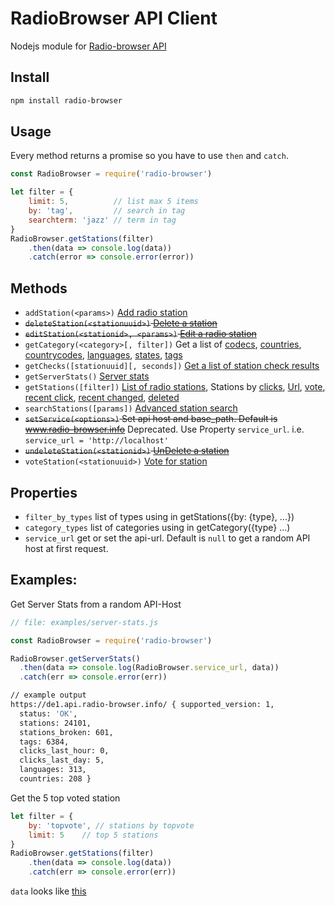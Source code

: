 # RadioBrowser API Client

Nodejs module for [Radio-browser API](https://de1.api.radio-browser.info/)

## Install

```bash
npm install radio-browser
```

## Usage

Every method returns a promise so you have to use `then` and `catch`.

```js
const RadioBrowser = require('radio-browser')

let filter = {
    limit: 5,          // list max 5 items
    by: 'tag',         // search in tag
    searchterm: 'jazz' // term in tag
}
RadioBrowser.getStations(filter)
    .then(data => console.log(data))
    .catch(error => console.error(error))
```

## Methods

* `addStation(<params>)` [Add radio station](https://de1.api.radio-browser.info/#Add_radio_station)
* ~~`deleteStation(<stationuuid>)` [Delete a station](https://de1.api.radio-browser.info/#Delete_a_station)~~
* ~~`editStation(<stationid>, <params>)` [Edit a radio station](https://de1.api.radio-browser.info/#Edit_a_radio_station)~~
* `getCategory(<category>[, filter])` Get a list of [codecs](https://de1.api.radio-browser.info/#List_of_codecs), [countries](https://de1.api.radio-browser.info/#List_of_countries), [countrycodes](https://de1.api.radio-browser.info/#List_of_countrycodes), [languages](https://de1.api.radio-browser.info/#List_of_languages), [states](https://de1.api.radio-browser.info/#List_of_states), [tags](https://de1.api.radio-browser.info/#List_of_tags)
* `getChecks([stationuuid][, seconds])` [Get a list of station check results](https://de1.api.radio-browser.info/#Get_a_list_of_station_check_results)
* `getServerStats()` [Server stats](https://de1.api.radio-browser.info/#Server_stats)
* `getStations([filter])` [List of radio stations](https://de1.api.radio-browser.info/#List_of_radio_stations), Stations by [clicks](https://de1.api.radio-browser.info/#Stations_by_clicks), [Url](https://de1.api.radio-browser.info/#Search_radio_stations_by_url),  [vote](https://de1.api.radio-browser.info/#Stations_by_votes), [recent click](https://de1.api.radio-browser.info/#Stations_by_recent_click), [recent changed](https://de1.api.radio-browser.info/#Stations_by_recently_changed), [deleted](https://de1.api.radio-browser.info/#Stations_that_got_deleted)
* `searchStations([params])` [Advanced station search](https://de1.api.radio-browser.info/#Advanced_station_search)
* ~~`setService(<options>)` Set api host and base_path. Default is www.radio-browser.info~~
  Deprecated. Use Property `service_url`. i.e. `service_url = 'http://localhost'`
* ~~`undeleteStation(<stationid>)` [UnDelete a station](https://de1.api.radio-browser.info/#UnDelete_a_station)~~
* `voteStation(<stationuuid>)` [Vote for station](https://de1.api.radio-browser.info/#Vote_for_station)

## Properties

* `filter_by_types` list of types using in getStations({by: {type}, ...})
* `category_types` list of categories using in getCategory({type} ...)
* `service_url` get or set the api-url. Default is `null` to get a random API host at first request.

## Examples:

Get Server Stats from a random API-Host

```js
// file: examples/server-stats.js

const RadioBrowser = require('radio-browser')

RadioBrowser.getServerStats()
  .then(data => console.log(RadioBrowser.service_url, data))
  .catch(err => console.error(err))
```

```bash
// example output
https://de1.api.radio-browser.info/ { supported_version: 1,
  status: 'OK',
  stations: 24101,
  stations_broken: 601,
  tags: 6384,
  clicks_last_hour: 0,
  clicks_last_day: 5,
  languages: 313,
  countries: 208 }
```

Get the 5 top voted station 

```js
let filter = {
	by: 'topvote', // stations by topvote
	limit: 5    // top 5 stations
}
RadioBrowser.getStations(filter)
    .then(data => console.log(data))
    .catch(err => console.error(err))
```

`data` looks like [this](https://de1.api.radio-browser.info/json/stations/topvote/5)
